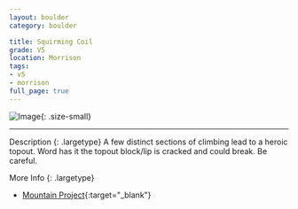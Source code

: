 ```yaml
---
layout: boulder
category: boulder

title: Squirming Coil
grade: V5
location: Morrison
tags:
- v5
- morrison
full_page: true
---
```


![Image](https://pub-512d85031b1440409fe8612f837b8235.r2.dev/squirming_coil_morrison_v5.jpg){: .size-small}

---


Description
{: .largetype}
A few distinct sections of climbing lead to a heroic topout. Word has it the topout block/lip is cracked and could break. Be careful.


More Info
{: .largetype}
- [Mountain Project](https://www.mountainproject.com/route/106053362/squirming-coil){:target="_blank"}
